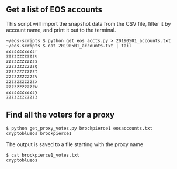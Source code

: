 ## Get a list of EOS accounts
This script will import the snapshot data from the CSV file, filter it by account name, and print it out to the terminal.


    ~/eos-scripts $ python get_eos_accts.py > 20190501_accounts.txt
    ~/eos-scripts $ cat 20190501_accounts.txt | tail
    zzzzzzzzzzzr
    zzzzzzzzzzzu
    zzzzzzzzzzzs
    zzzzzzzzzzzq
    zzzzzzzzzzzt
    zzzzzzzzzzzv
    zzzzzzzzzzzx
    zzzzzzzzzzzw
    zzzzzzzzzzzy
    zzzzzzzzzzzz


## Find all the voters for a proxy 
	$ python get_proxy_votes.py brockpierce1 eosaccounts.txt 
	cryptoblueos brockpierce1

The output is saved to a file starting with the proxy name

	$ cat brockpierce1_votes.txt 
	cryptoblueos

